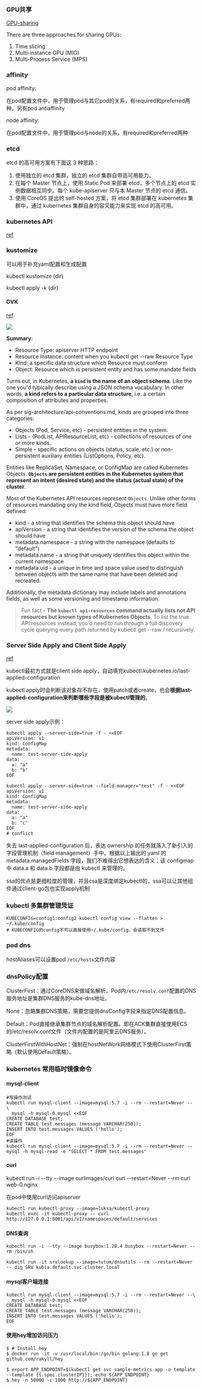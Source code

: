 ### GPU共享

[GPU-sharing](https://towardsdatascience.com/how-to-increase-gpu-utilization-in-kubernetes-with-nvidia-mps-e680d20c3181)

There are three approaches for sharing GPUs:
1. Time slicing
2. Multi-instance GPU (MIG)
3. Multi-Process Service (MPS)

### affinity

pod affinity: 

在pod配置文件中，用于管理pod与其它pod的关系，有required和preferred两种，另有pod antiaffinity

node affinity:

在pod配置文件中，用于管理pod与node的关系，有required和preferred两种

### etcd

etcd 的高可用方案有下面这 3 种思路：

1. 使用独立的 etcd 集群，独立的 etcd 集群自带高可用能力。
2. 在每个 Master 节点上，使用 Static Pod 来部署 etcd，多个节点上的 etcd 实例数据相互同步。每个 kube-apiserver 只与本 Master 节点的 etcd 通信。
3. 使用 CoreOS 提出的 self-hosted 方案，将 etcd 集群部署在 kubernetes 集群中，通过 kubernetes 集群自身的容灾能力来实现 etcd 的高可用。

### kubernetes API

[ref](https://iximiuz.com/en/posts/kubernetes-api-go-types-and-common-machinery/)

### kustomize

可以用于补充yaml配置和生成配置

kubectl kustomize (dir)

kubectl apply -k (dir)

#### GVK

[ref](https://iximiuz.com/en/posts/kubernetes-api-structure-and-terminology/#:~:text=Every%20resource%20representation%20follows%20a,representing%20a%20record%20of%20intent.)

![](../../../../reference/pic/k8s-concept.png)

**Summary**:
- Resource Type: apiserver HTTP endpoint
- Resource Instance: content when you kubectl get --raw Resource Type
- Kind: a specific data structure which Resource must conform
- Object: Resource which is persistent entity and has some mandate fields 

Turns out, in Kubernetes, **a `kind` is the name of an object schema**. Like the one you'd typically describe using a JSON schema vocabulary. In other words, **a kind refers to a particular data structure**, i.e. a certain composition of attributes and properties.

As per sig-architecture/api-conventions.md, kinds are grouped into three categories:

- Objects (Pod, Service, etc) - persistent entities in the system.
- Lists - (PodList, APIResourceList, etc) - collections of resources of one or more kinds.
- Simple - specific actions on objects (status, scale, etc.) or non-persistent auxiliary entities (ListOptions, Policy, etc).

Entities like ReplicaSet, Namespace, or ConfigMap are called Kubernetes Objects. **`Objects` are persistent entities in the Kubernetes system that represent an intent (desired state) and the status (actual state) of the cluster**.

Most of the Kubernetes API resources represent `Objects`. Unlike other forms of resources mandating only the kind field, Objects must have more field defined:

- kind - a string that identifies the schema this object should have
- apiVersion - a string that identifies the version of the schema the object should have
- metadata.namespace - a string with the namespace (defaults to "default")
- metadata.name - a string that uniquely identifies this object within the current namespace
- metadata.uid - a unique in time and space value used to distinguish between objects with the same name that have been deleted and recreated.

Additionally, the metadata dictionary may include labels and annotations fields, as well as some versioning and timestamp information.

>Fun fact - **The `kubectl api-resources` command actually lists not API resources but known types of Kubernetes Objects**. To list the true API resources instead, you'd need to run through a full discovery cycle querying every path returned by kubectl get --raw / recursively.

### Server Side Apply and Client Side Apply

[ref](https://blog.csdn.net/qq_43684922/article/details/128272461)

kubectl最初方式就是client side apply，自动填充kubectl.kubernetes.io/last-applied-configuration

kubectl apply时会判断该对象存不存在，使用patch或者create，也会**根据last-applied-configuration来判断哪些字段是被kubectl管理的**。

![](../../../../reference/pic/csa.png)

server side apply示例：

```shell
kubectl apply --server-side=true -f - <<EOF
apiVersion: v1
kind: ConfigMap
metadata:
  name: test-server-side-apply
data:
  a: "a"
  b: "b"
EOF

kubectl apply --server-side=true --field-manager="test" -f - <<EOF
apiVersion: v1
kind: ConfigMap
metadata:
  name: test-server-side-apply
data:
  a: "a"
  b: "c" 
EOF
# conflict
```

失去 last-applied-configuration 后，表达 ownership 的任务就落入了新引入的字段管理机制（field management）手中。根据以上输出的 yaml 的 metadata.managedFields 字段，我们不难得出它想表达的含义：该 configmap 中 data.a 和 data.b 字段都是由 kubectl 来管理的。

ssa的优点是更细粒度的管理，并且csa是深度绑定kubectl的，ssa可以让其他组件通过client-go包也实现apply机制

### kubectl 多集群管理凭证

```shell
KUBECONFIG=config1:config2 kubectl config view --flatten > ~/.kube/config
# KUBECONFIG的config不可以直接使用~/.kube/config，会读取不到文件
```

### pod dns

hostAliases可以设置pod `/etc/hosts`文件内容

### dnsPolicy配置

ClusterFirst：通过CoreDNS来做域名解析，Pod内`/etc/resolv.conf`配置的DNS服务地址是集群DNS服务的kube-dns地址。

None：忽略集群DNS策略，需要您提供dnsConfig字段来指定DNS配置信息。

Default：Pod直接继承集群节点的域名解析配置。即在ACK集群直接使用ECS的/etc/resolv.conf文件（文件内配置的是阿里云DNS服务）。

ClusterFirstWithHostNet：强制在hostNetWork网络模式下使用ClusterFirst策略（默认使用Default策略）。

### kubernetes 常用临时镜像命令

#### mysql-client

```shell
#写操作测试
kubectl run mysql-client --image=mysql:5.7 -i --rm --restart=Never -- \
  mysql -h mysql-0.mysql <<EOF
CREATE DATABASE test;
CREATE TABLE test.messages (message VARCHAR(250));
INSERT INTO test.messages VALUES ('hello');
EOF
#读操作
kubectl run mysql-client --image=mysql:5.7 -i --rm --restart=Never --  mysql -h mysql-read -e "SELECT * FROM test.messages"
```

#### curl

kubectl run -i --tty --image curlimages/curl curl --restart=Never --rm curl web-0.nginx

在pod中使用curl访问apiserver
```shell
kubectl run kubectl-proxy --image=luksa/kubectl-proxy 
kubectl exec -it kubectl-proxy -- curl http://127.0.0.1:8001/api/v1/namespaces/default/services
```

#### DNS查询

```
kubectl run -i --tty --image busybox:1.28.4 busybox --restart=Never --rm /bin/sh 

kubectl run -it srvlookup --image=tutum/dnsutils --rm --restart=Never -- dig SRV kubia.default.svc.cluster.local
``` 
#### mysql客户端连接

```shell
kubectl run mysql-client --image=mysql:5.7 -i --rm --restart=Never --\
  mysql -h mysql-0.mysql <<EOF
CREATE DATABASE test;
CREATE TABLE test.messages (message VARCHAR(250));
INSERT INTO test.messages VALUES ('hello');
EOF
```
#### 使用hey增加访问压力

```
$ # Install hey
$ docker run -it -v /usr/local/bin:/go/bin golang:1.8 go get github.com/rakyll/hey

$ export APP_ENDPOINT=$(kubectl get svc sample-metrics-app -o template --template {{.spec.clusterIP}}); echo ${APP_ENDPOINT}
$ hey -n 50000 -c 1000 http://${APP_ENDPOINT}
```
